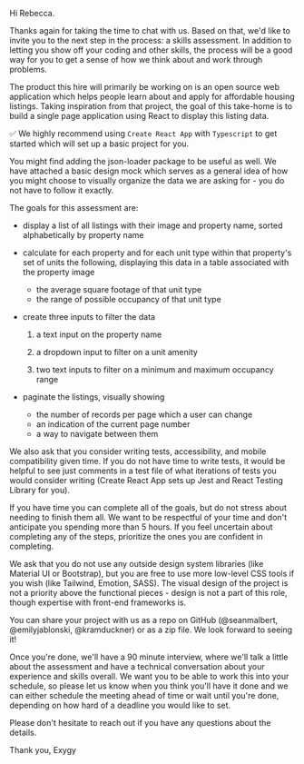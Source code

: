 





Hi Rebecca.

Thanks again for taking the time to chat with us. Based on that, we'd like to invite you to the next step in the process: a skills assessment. In addition to letting you show off your coding and other skills, the process will be a good way for you to get a sense of how we think about and work through problems.

The product this hire will primarily be working on is an open source web application which helps people learn about and apply for affordable housing listings. Taking inspiration from that project, the goal of this take-home is to build a single page application using React to display this listing data.

✅ We highly recommend using `Create React App` with `Typescript` to get started which will set up a basic project for you.

You might find adding the json-loader package to be useful as well. We have attached a basic design mock which serves as a general idea of how you might choose to visually organize the data we are asking for - you do not have to follow it exactly.

The goals for this assessment are:

- display a list of all listings with their image and property name, sorted alphabetically by property name
- calculate for each property and for each unit type within that property's set of units the following, displaying this data in a table associated with the property image
  - the average square footage of that unit type
  - the range of possible occupancy of that unit type
- create three inputs to filter the data

  1) a text input on the property name

  2) a dropdown input to filter on a unit amenity

  3) two text inputs to filter on a minimum and maximum occupancy range

- paginate the listings, visually showing
  - the number of records per page which a user can change
  - an indication of the current page number
  - a way to navigate between them

We also ask that you consider writing tests, accessibility, and mobile compatibility given time. If you do not have time to write tests, it would be helpful to see just comments in a test file of what iterations of tests you would consider writing (Create React App sets up Jest and React Testing Library for you).

If you have time you can complete all of the goals, but do not stress about needing to finish them all. We want to be respectful of your time and don't anticipate you spending more than 5 hours. If you feel uncertain about completing any of the steps, prioritize the ones you are confident in completing.

We ask that you do not use any outside design system libraries (like Material UI or Bootstrap), but you are free to use more low-level CSS tools if you wish (like Tailwind, Emotion, SASS). The visual design of the project is not a priority above the functional pieces - design is not a part of this role, though expertise with front-end frameworks is.

You can share your project with us as a repo on GitHub (@seanmalbert, @emilyjablonski, @kramduckner) or as a zip file. We look forward to seeing it!

Once you're done, we'll have a 90 minute interview, where we'll talk a little about the assessment and have a technical conversation about your experience and skills overall. We want you to be able to work this into your schedule, so please let us know when you think you'll have it done and we can either schedule the meeting ahead of time or wait until you're done, depending on how hard of a deadline you would like to set.

Please don't hesitate to reach out if you have any questions about the details.

Thank you,
Exygy